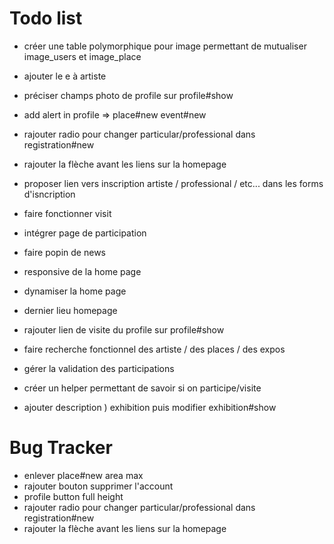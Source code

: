 # Todo list

- créer une table polymorphique pour image permettant de mutualiser image_users et image_place
- ajouter le e à artiste
- préciser champs photo de profile sur profile#show

- add alert in profile => place#new event#new
- rajouter radio pour changer particular/professional dans registration#new
- rajouter la flèche avant les liens sur la homepage


- proposer lien vers inscription artiste / professional / etc... dans les forms d'isncription
- faire fonctionner visit
- intégrer page de participation
- faire popin de news
- responsive de la home page
- dynamiser la home page
- dernier lieu homepage
- rajouter lien de visite du profile sur profile#show
- faire recherche fonctionnel des artiste / des places / des expos
- gérer la validation des participations
- créer un helper permettant de savoir si on participe/visite
- ajouter description ) exhibition puis modifier exhibition#show 



# Bug Tracker
- enlever place#new area max
- rajouter bouton supprimer l'account
- profile button full height
- rajouter radio pour changer particular/professional dans registration#new
- rajouter la flèche avant les liens sur la homepage
